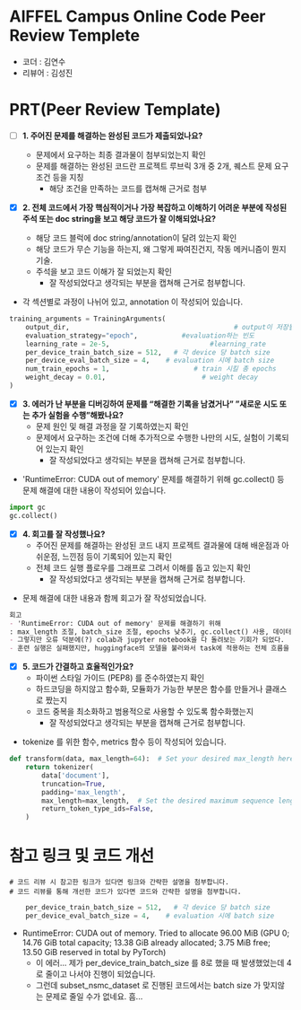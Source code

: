 # AIFFEL Campus Online Code Peer Review Templete
- 코더 : 김연수
- 리뷰어 : 김성진


# PRT(Peer Review Template)
- [ ]  **1. 주어진 문제를 해결하는 완성된 코드가 제출되었나요?**
    - 문제에서 요구하는 최종 결과물이 첨부되었는지 확인
    - 문제를 해결하는 완성된 코드란 프로젝트 루브릭 3개 중 2개, 
      퀘스트 문제 요구조건 등을 지칭
        - 해당 조건을 만족하는 코드를 캡쳐해 근거로 첨부

    
- [x]  **2. 전체 코드에서 가장 핵심적이거나 가장 복잡하고 이해하기 어려운 부분에 작성된 
  주석 또는 doc string을 보고 해당 코드가 잘 이해되었나요?**
    - 해당 코드 블럭에 doc string/annotation이 달려 있는지 확인
    - 해당 코드가 무슨 기능을 하는지, 왜 그렇게 짜여진건지, 작동 메커니즘이 뭔지 기술.
    - 주석을 보고 코드 이해가 잘 되었는지 확인
        - 잘 작성되었다고 생각되는 부분을 캡쳐해 근거로 첨부합니다.

- 각 섹션별로 과정이 나뉘어 있고, annotation 이 작성되어 있습니다.
```python
training_arguments = TrainingArguments(
    output_dir,                                         # output이 저장될 경로
    evaluation_strategy="epoch",           #evaluation하는 빈도
    learning_rate = 2e-5,                         #learning_rate
    per_device_train_batch_size = 512,   # 각 device 당 batch size
    per_device_eval_batch_size = 4,    # evaluation 시에 batch size
    num_train_epochs = 1,                     # train 시킬 총 epochs
    weight_decay = 0.01,                        # weight decay
)
```
  
- [x]  **3. 에러가 난 부분을 디버깅하여 문제를 “해결한 기록을 남겼거나” 
  ”새로운 시도 또는 추가 실험을 수행”해봤나요?**
    - 문제 원인 및 해결 과정을 잘 기록하였는지 확인
    - 문제에서 요구하는 조건에 더해 추가적으로 수행한 나만의 시도, 
      실험이 기록되어 있는지 확인
        - 잘 작성되었다고 생각되는 부분을 캡쳐해 근거로 첨부합니다.


- 'RuntimeError: CUDA out of memory' 문제를 해결하기 위해 gc.collect() 등 문제 해결에 대한 내용이 작성되어 있습니다.
```python
import gc
gc.collect()
```

  
- [x]  **4. 회고를 잘 작성했나요?**
    - 주어진 문제를 해결하는 완성된 코드 내지 프로젝트 결과물에 대해
    배운점과 아쉬운점, 느낀점 등이 기록되어 있는지 확인
    - 전체 코드 실행 플로우를 그래프로 그려서 이해를 돕고 있는지 확인
        - 잘 작성되었다고 생각되는 부분을 캡쳐해 근거로 첨부합니다.

- 문제 해결에 대한 내용과 함께 회고가 잘 작성되었습니다.
```markdown
회고
- 'RuntimeError: CUDA out of memory' 문제를 해결하기 위해  
: max_length 조절, batch_size 조절, epochs 낮추기, gc.collect() 사용, 데이터 사이즈 줄여보기 등의 여러가지 방법을 시도해보았지만, 결국 훈련을 돌려보지 못했다.
- 그렇지만 오류 덕분에(?) colab과 jupyter notebook을 다 돌려보는 기회가 되었다. 
- 훈련 실행은 실패했지만, huggingface의 모델을 불러와서 task에 적용하는 전체 흐름을 배울 수 있었다.
```
    
- [x]  **5. 코드가 간결하고 효율적인가요?**
    - 파이썬 스타일 가이드 (PEP8) 를 준수하였는지 확인
    - 하드코딩을 하지않고 함수화, 모듈화가 가능한 부분은 함수를 만들거나 클래스로 짰는지
    - 코드 중복을 최소화하고 범용적으로 사용할 수 있도록 함수화했는지
        - 잘 작성되었다고 생각되는 부분을 캡쳐해 근거로 첨부합니다.


- tokenize 를 위한 함수, metrics 함수 등이 작성되어 있습니다.
```python
def transform(data, max_length=64):  # Set your desired max_length here
    return tokenizer(
        data['document'],
        truncation=True,
        padding='max_length',
        max_length=max_length,  # Set the desired maximum sequence length
        return_token_type_ids=False,
    )
```

# 참고 링크 및 코드 개선
```
# 코드 리뷰 시 참고한 링크가 있다면 링크와 간략한 설명을 첨부합니다.
# 코드 리뷰를 통해 개선한 코드가 있다면 코드와 간략한 설명을 첨부합니다.
```

```python
    per_device_train_batch_size = 512,   # 각 device 당 batch size
    per_device_eval_batch_size = 4,    # evaluation 시에 batch size
```
- RuntimeError: CUDA out of memory. Tried to allocate 96.00 MiB (GPU 0; 14.76 GiB total capacity; 13.38 GiB already allocated; 3.75 MiB free; 13.50 GiB reserved in total by PyTorch)
  - 이 에러... 제가 per_device_train_batch_size 를 8로 했을 때 발생했었는데 4로 줄이고 나서야 진행이 되었습니다.
  - 그런데 subset_nsmc_dataset 로 진행된 코드에서는 batch size 가 맞지않는 문제로 줄일 수가 없네요. 흠...